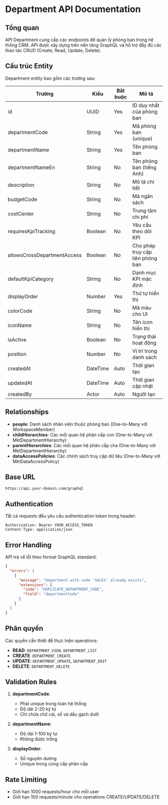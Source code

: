# Department API Documentation

## Tổng quan

API Department cung cấp các endpoints để quản lý phòng ban trong hệ thống CRM. API được xây dựng trên nền tảng GraphQL và hỗ trợ đầy đủ các thao tác CRUD (Create, Read, Update, Delete).

## Cấu trúc Entity

Department entity bao gồm các trường sau:

| Trường | Kiểu | Bắt buộc | Mô tả |
|--------|------|----------|-------|
| id | UUID | Yes | ID duy nhất của phòng ban |
| departmentCode | String | Yes | Mã phòng ban (unique) |
| departmentName | String | Yes | Tên phòng ban |
| departmentNameEn | String | No | Tên phòng ban (tiếng Anh) |
| description | String | No | Mô tả chi tiết |
| budgetCode | String | No | Mã ngân sách |
| costCenter | String | No | Trung tâm chi phí |
| requiresKpiTracking | Boolean | No | Yêu cầu theo dõi KPI |
| allowsCrossDepartmentAccess | Boolean | No | Cho phép truy cập liên phòng ban |
| defaultKpiCategory | String | No | Danh mục KPI mặc định |
| displayOrder | Number | Yes | Thứ tự hiển thị |
| colorCode | String | No | Mã màu cho UI |
| iconName | String | No | Tên icon hiển thị |
| isActive | Boolean | No | Trạng thái hoạt động |
| position | Number | No | Vị trí trong danh sách |
| createdAt | DateTime | Auto | Thời gian tạo |
| updatedAt | DateTime | Auto | Thời gian cập nhật |
| createdBy | Actor | Auto | Người tạo |

## Relationships

- **people**: Danh sách nhân viên thuộc phòng ban (One-to-Many với WorkspaceMember)
- **childHierarchies**: Các mối quan hệ phân cấp con (One-to-Many với MktDepartmentHierarchy)
- **parentHierarchies**: Các mối quan hệ phân cấp cha (One-to-Many với MktDepartmentHierarchy)
- **dataAccessPolicies**: Các chính sách truy cập dữ liệu (One-to-Many với MktDataAccessPolicy)

## Base URL

```
https://api.your-domain.com/graphql
```

## Authentication

Tất cả requests đều yêu cầu authentication token trong header:

```http
Authorization: Bearer YOUR_ACCESS_TOKEN
Content-Type: application/json
```

## Error Handling

API trả về lỗi theo format GraphQL standard:

```json
{
  "errors": [
    {
      "message": "Department with code 'SALES' already exists",
      "extensions": {
        "code": "DUPLICATE_DEPARTMENT_CODE",
        "field": "departmentCode"
      }
    }
  ]
}
```

## Phân quyền

Các quyền cần thiết để thực hiện operations:

- **READ**: `DEPARTMENT_VIEW`, `DEPARTMENT_LIST`
- **CREATE**: `DEPARTMENT_CREATE`
- **UPDATE**: `DEPARTMENT_UPDATE`, `DEPARTMENT_EDIT`
- **DELETE**: `DEPARTMENT_DELETE`

## Validation Rules

1. **departmentCode**: 
   - Phải unique trong toàn hệ thống
   - Độ dài 2-20 ký tự
   - Chỉ chứa chữ cái, số và dấu gạch dưới

2. **departmentName**:
   - Độ dài 1-100 ký tự
   - Không được trống

3. **displayOrder**:
   - Số nguyên dương
   - Unique trong cùng cấp phân cấp

## Rate Limiting

- Giới hạn 1000 requests/hour cho mỗi user
- Giới hạn 100 requests/minute cho operations CREATE/UPDATE/DELETE